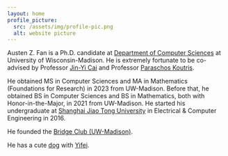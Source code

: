 ```yaml
---
layout: home
profile_picture:
  src: /assets/img/profile-pic.png
  alt: website picture
---
```


<p>
Austen Z. Fan is a Ph.D. candidate at <a href="https://www.cs.wisc.edu/">Department of Computer Sciences</a> at University of Wisconsin-Madison. He is extremely fortunate to be co-advised by Professor <a href="https://pages.cs.wisc.edu/~jyc/">Jin-Yi Cai</a> and Professor <a href="https://pages.cs.wisc.edu/~paris/">Paraschos Koutris</a>.
</p>

<p>
He obtained MS in Computer Sciences and MA in Mathematics (Foundations for Research) in 2023 from UW-Madison. Before that, he obtained BS in Computer Sciences and BS in Mathematics, both with Honor-in-the-Major, in 2021 from UW-Madison. He started his undergraduate at <a href="https://www.ji.sjtu.edu.cn/">Shanghai Jiao Tong University</a> in Electrical & Computer Engineering in 2016.
</p>

<p>
He founded the <a href="https://win.wisc.edu/organization/bridge-club">Bridge Club (UW-Madison)</a>. 
</p>

<p>
He has a cute <a href="https://gallon-liu.github.io/">dog</a> with <a href="https://yifei-liu-yl.github.io/">Yifei</a>.
</p>
